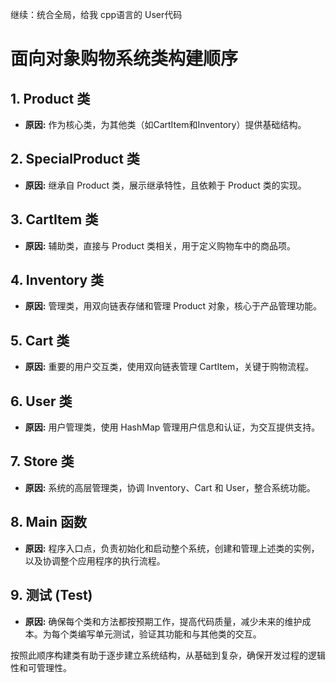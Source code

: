 继续：统合全局，给我 cpp语言的 User代码

# 面向对象购物系统类构建顺序

## 1. **Product 类**
- **原因:** 作为核心类，为其他类（如CartItem和Inventory）提供基础结构。

## 2. **SpecialProduct 类**
- **原因:** 继承自 Product 类，展示继承特性，且依赖于 Product 类的实现。

## 3. **CartItem 类**
- **原因:** 辅助类，直接与 Product 类相关，用于定义购物车中的商品项。

## 4. **Inventory 类**
- **原因:** 管理类，用双向链表存储和管理 Product 对象，核心于产品管理功能。

## 5. **Cart 类**
- **原因:** 重要的用户交互类，使用双向链表管理 CartItem，关键于购物流程。

## 6. **User 类**
- **原因:** 用户管理类，使用 HashMap 管理用户信息和认证，为交互提供支持。

## 7. **Store 类**
- **原因:** 系统的高层管理类，协调 Inventory、Cart 和 User，整合系统功能。

## 8. **Main 函数**
- **原因:** 程序入口点，负责初始化和启动整个系统，创建和管理上述类的实例，以及协调整个应用程序的执行流程。

## 9. **测试 (Test)**
- **原因:** 确保每个类和方法都按预期工作，提高代码质量，减少未来的维护成本。为每个类编写单元测试，验证其功能和与其他类的交互。

按照此顺序构建类有助于逐步建立系统结构，从基础到复杂，确保开发过程的逻辑性和可管理性。
